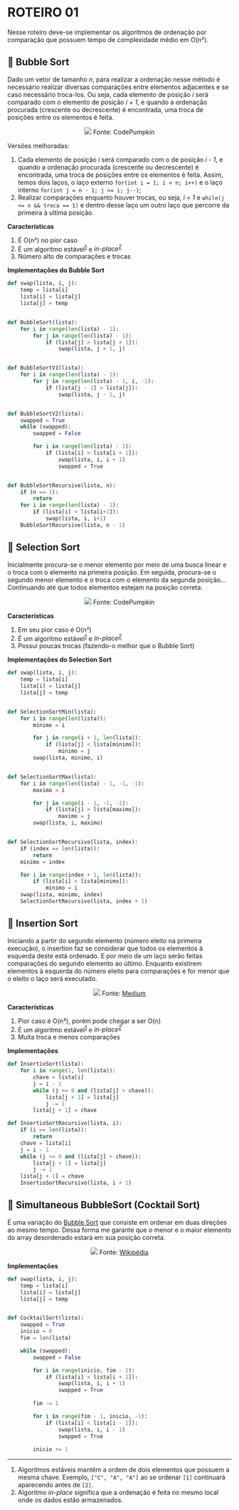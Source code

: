 # ROTEIRO 01

Nesse roteiro deve-se implementar os algoritmos de ordenação por comparação que possuem tempo de complexidade médio em O(n²).

## 🔎 Bubble Sort

Dado um vetor de tamanho _n_, para realizar a ordenação nesse método é necessário realizar diversas comparações entre elementos adjacentes e se caso necessário troca-los. Ou seja, cada elemento de posição _i_ será comparado com o elemento de posição _i + 1_, e quando a ordenação procurada (crescente ou decrescente) é encontrada, uma troca de posições entre os elementos é feita.  

<p align="center">
<img src="https://codepumpkin.com/wp-content/uploads/2017/10/bubble.gif"/>
Fonte: CodePumpkin
</p>

Versões melhoradas:
1. Cada elemento de posição _i_ será comparado com o de posição _i - 1_, e quando a ordenação procurada (crescente ou decrescente) é encontrada, uma troca de posições entre os elementos é feita. Assim, temos dois laços, o laço externo `for(int i = 1; i < n; i++)` e o laço interno `for(int j = n - 1; j >= i; j--)`;
2. Realizar comparações enquanto houver trocas, ou seja, _i = 1_ e `while(j <= n && troca == 1)` e dentro desse laço um outro laço que percorre da primeira à ultima posição.

**Características**
1. É O(n²) no pior caso
2. É um algoritmo estável<sup>[1](#footnote-1)</sup> e _in-place<sup>[2](#footnote-2)</sup>_
3. Número alto de comparações e trocas


**Implementações do Bubble Sort**

```python
def swap(lista, i, j):
    temp = lista[i]
    lista[i] = lista[j]
    lista[j] = temp


def BubbleSort(lista):
    for i in range(len(lista) - 1):
        for j in range(len(lista) - 1):
            if (lista[j] > lista[j + 1]):
                swap(lista, j + 1, j)


def BubbleSortV1(lista):
    for i in range(len(lista) - 1):
        for j in range(len(lista) - 1, i, -1):
            if (lista[j - 1] > lista[j]):
                swap(lista, j - 1, j)


def BubbleSortV2(lista):
    swapped = True
    while (swapped):
        swapped = False

        for i in range(len(lista) - 1):
            if (lista[i] > lista[i + 1]):
                swap(lista, i, i + 1)
                swapped = True


def BubbleSortRecursive(lista, n):
    if (n == 1):
        return
    for i in range(len(lista) - 1):
        if (lista[i] > lista[i+1]):
            swap(lista, i, i+1)
    BubbleSortRecursive(lista, n - 1)
```

## 🔎 Selection Sort

Inicialmente procura-se o menor elemento por meio de uma busca linear e o troca com o elemento na primeira posição. Em seguida, procura-se o segundo menor elemento e o troca com o elemento da segunda posição... Continuando até que todos elementos estejam na posição correta.

<p align="center">
<img src="https://codepumpkin.com/wp-content/uploads/2017/10/selectionSort.gif"/>
Fonte: CodePumpkin
</p>

**Características**
1. Em seu pior caso é O(n²)
2. É um algoritmo estável<sup>[1](#footnote-1)</sup> e _in-place<sup>[2](#footnote-2)</sup>_
3. Possui poucas trocas (fazendo-o melhor que o Bubble Sort)

**Implementações do Selection Sort**

```python
def swap(lista, i, j):
    temp = lista[i]
    lista[i] = lista[j]
    lista[j] = temp


def SelectionSortMin(lista):
    for i in range(len(lista)):
        minimo = i

        for j in range(i + 1, len(lista)):
            if (lista[j] < lista[minimo]):
                minimo = j
        swap(lista, minimo, i)


def SelectionSortMax(lista):
    for i in range(len(lista) - 1, -1, -1):
        maximo = i

        for j in range(i - 1, -1, -1):
            if (lista[j] > lista[maximo]):
                maximo = j
        swap(lista, i, maximo)


def SelectionSortRecursivo(lista, index):
    if (index == len(lista)):
        return
    minimo = index

    for i in range(index + 1, len(lista)):
        if (lista[i] < lista[minimo]):
            minimo = i
    swap(lista, minimo, index)
    SelectionSortRecursivo(lista, index + 1)
```

## 🔎 Insertion Sort

Iniciando a partir do segundo elemento (número eleito na primeira execução), o insertion faz se considerar que todos os elementos à esquerda deste está ordenado. E por meio de um laço serão feitas comparações do segundo elemento ao último. Enquanto existirem elementos à esquerda do número eleito para comparações e for menor que o eleito o laço será executado.

<p align="center">
<img src="https://cdn-images-1.medium.com/max/1600/1*krA0OFxEDgi8hVHJffCi4w.gif"/>
Fonte: <a href="https://medium.com/yay-its-erica/algorithms-for-beginners-bubble-sort-insertion-sort-merge-sort-29bd5506cc48">Medium</a>
</p>

**Características**
1. Pior caso é O(n²), porém pode chegar a ser O(n)
2. É um algoritmo estável<sup>[1](#footnote-1)</sup> e _in-place<sup>[2](#footnote-2)</sup>_
3. Muita troca e menos comparações

**Implementações**

```python
def InsertioSort(lista):
    for i in range(1, len(lista)):
        chave = lista[i]
        j = i - 1
        while (j >= 0 and (lista[j] > chave)):
            lista[j + 1] = lista[j]
            j -= 1
        lista[j + 1] = chave

def InsertioSortRecursivo(lista, i):
    if (i == len(lista)):
        return
    chave = lista[i]
    j = i - 1
    while (j >= 0 and (lista[j] > chave)):
        lista[j + 1] = lista[j]
        j -= 1
    lista[j + 1] = chave
    InsertioSortRecursivo(lista, i + 1)
```

## 🔎 Simultaneous BubbleSort (Cocktail Sort)

É uma variação do [Bubble Sort](/R01_SimpleSorting#-bubble-sort) que consiste em ordenar em duas direções ao mesmo tempo. Dessa forma me garante que o menor e o maior elemento do array desordenado estará em sua posição correta.

<p align="center">
<img src="https://upload.wikimedia.org/wikipedia/commons/e/ef/Sorting_shaker_sort_anim.gif"/>
Fonte: <a href="https://en.wikipedia.org/wiki/Cocktail_shaker_sort#/media/File:Sorting_shaker_sort_anim.gif">Wikipédia</a>
</p>

**Implementações**

```python
def swap(lista, i, j):
    temp = lista[i]
    lista[i] = lista[j]
    lista[j] = temp


def CocktailSort(lista):
    swapped = True
    inicio = 0
    fim = len(lista)

    while (swapped):
        swapped = False

        for i in range(inicio, fim - 1):
            if (lista[i] > lista[i + 1]):
                swap(lista, i, i + 1)
                swapped = True
        
        fim -= 1

        for i in range(fim - 1, inicio, -1):
            if (lista[i] < lista[i - 1]):
                swap(lista, i, i - 1)
                swapped = True
        
        inicio += 1
```
____________________________________________________
1. <a name="footnote-1"></a> Algoritmos estáveis mantêm a ordem de dois elementos que possuem a mesma chave. Exemplo, `["C", "A", "A"]` ao se ordenar `[1]` continuará aparecendo antes de `[2]`.
2. <a name="footnote-2"></a> Algoritmo _in-place_ significa que a ordenação é feita no mesmo local onde os dados estão armazenados.